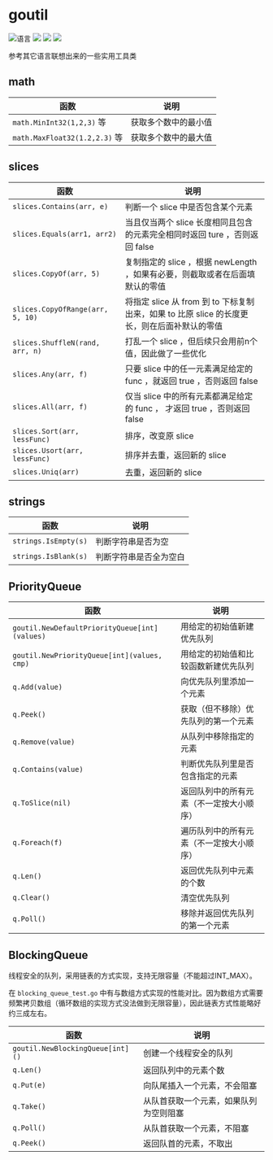# goutil

![](https://img.shields.io/github/go-mod/go-version/CuteReimu/goutil "语言")
[![](https://img.shields.io/github/actions/workflow/status/CuteReimu/goutil/golangci-lint.yml?branch=master)](https://github.com/CuteReimu/goutil/actions/workflows/golangci-lint.yml "代码分析")
[![](https://img.shields.io/github/contributors/CuteReimu/goutil)](https://github.com/CuteReimu/goutil/graphs/contributors "贡献者")
[![](https://img.shields.io/github/license/CuteReimu/goutil)](https://github.com/CuteReimu/goutil/blob/master/LICENSE "许可协议")

参考其它语言联想出来的一些实用工具类

## math

| 函数                           | 说明         |
|------------------------------|------------|
| `math.MinInt32(1,2,3)` 等     | 获取多个数中的最小值 |
| `math.MaxFloat32(1.2,2.3)` 等 | 获取多个数中的最大值 |

## slices

| 函数                               | 说明                                                           |
|----------------------------------|--------------------------------------------------------------|
| `slices.Contains(arr, e)`        | 判断一个 slice 中是否包含某个元素                                         |
| `slices.Equals(arr1, arr2)`      | 当且仅当两个 slice 长度相同且包含的元素完全相同时返回 ture ，否则返回 false              |
| `slices.CopyOf(arr, 5)`          | 复制指定的 slice ，根据 newLength ，如果有必要，则截取或者在后面填默认的零值              |
| `slices.CopyOfRange(arr, 5, 10)` | 将指定 slice 从 from 到 to 下标复制出来，如果 to 比原 slice 的长度更长，则在后面补默认的零值 |
| `slices.ShuffleN(rand, arr, n)`  | 打乱一个 slice ，但后续只会用前n个值，因此做了一些优化                              |
| `slices.Any(arr, f)`             | 只要 slice 中的任一元素满足给定的 func ，就返回 true ，否则返回 false              |
| `slices.All(arr, f)`             | 仅当 slice 中的所有元素都满足给定的 func ， 才返回 true ，否则返回 false            |
| `slices.Sort(arr, lessFunc)`     | 排序，改变原 slice                                                 |
| `slices.Usort(arr, lessFunc)`    | 排序并去重，返回新的 slice                                             |
| `slices.Uniq(arr)`               | 去重，返回新的 slice                                                |

## strings

| 函数                   | 说明          |
|----------------------|-------------|
| `strings.IsEmpty(s)` | 判断字符串是否为空   |
| `strings.IsBlank(s)` | 判断字符串是否全为空白 |

## PriorityQueue

| 函数                                            | 说明                   |
|-----------------------------------------------|----------------------|
| `goutil.NewDefaultPriorityQueue[int](values)` | 用给定的初始值新建优先队列        |
| `goutil.NewPriorityQueue[int](values, cmp)`   | 用给定的初始值和比较函数新建优先队列   |
| `q.Add(value)`                                | 向优先队列里添加一个元素         |
| `q.Peek()`                                    | 获取（但不移除）优先队列的第一个元素   |
| `q.Remove(value)`                             | 从队列中移除指定的元素          |
| `q.Contains(value)`                           | 判断优先队列里是否包含指定的元素     |
| `q.ToSlice(nil)`                              | 返回队列中的所有元素（不一定按大小顺序） |
| `q.Foreach(f)`                                | 遍历队列中的所有元素（不一定按大小顺序） |
| `q.Len()`                                     | 返回优先队列中元素的个数         |
| `q.Clear()`                                   | 清空优先队列               |
| `q.Poll()`                                    | 移除并返回优先队列的第一个元素      |

## BlockingQueue

线程安全的队列，采用链表的方式实现，支持无限容量（不能超过INT_MAX）。

在 `blocking_queue_test.go` 中有与数组方式实现的性能对比。因为数组方式需要频繁拷贝数组（循环数组的实现方式没法做到无限容量），因此链表方式性能略好约三成左右。

| 函数                               | 说明                  |
|----------------------------------|---------------------|
| `goutil.NewBlockingQueue[int]()` | 创建一个线程安全的队列         |
| `q.Len()`                        | 返回队列中的元素个数          |
| `q.Put(e)`                       | 向队尾插入一个元素，不会阻塞      |
| `q.Take()`                       | 从队首获取一个元素，如果队列为空则阻塞 |
| `q.Poll()`                       | 从队首获取一个元素，不阻塞       |
| `q.Peek()`                       | 返回队首的元素，不取出         |

